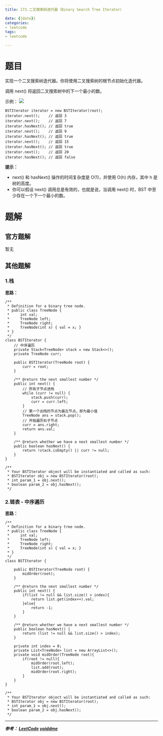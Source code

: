 ```yaml
---
title: 173.二叉搜索树迭代器（Binary Search Tree Iterator）

date: {{date}}
categories:
- leetcode
tags:
- leetcode

---
```

# 题目
实现一个二叉搜索树迭代器。你将使用二叉搜索树的根节点初始化迭代器。

调用 next() 将返回二叉搜索树中的下一个最小的数。



示例：
![](https://assets.leetcode-cn.com/aliyun-lc-upload/uploads/2018/12/25/bst-tree.png)

```
BSTIterator iterator = new BSTIterator(root);
iterator.next();    // 返回 3
iterator.next();    // 返回 7
iterator.hasNext(); // 返回 true
iterator.next();    // 返回 9
iterator.hasNext(); // 返回 true
iterator.next();    // 返回 15
iterator.hasNext(); // 返回 true
iterator.next();    // 返回 20
iterator.hasNext(); // 返回 false
```

**提示：**

- next() 和 hasNext() 操作的时间复杂度是 O(1)，并使用 O(h) 内存，其中 h 是树的高度。
- 你可以假设 next() 调用总是有效的，也就是说，当调用 next() 时，BST 中至少存在一个下一个最小的数。


# 题解

## 官方题解
暂无

## 其他题解
### 1.栈
**思路：**
```
/**
 * Definition for a binary tree node.
 * public class TreeNode {
 *     int val;
 *     TreeNode left;
 *     TreeNode right;
 *     TreeNode(int x) { val = x; }
 * }
 */
class BSTIterator {
    // 中序遍历
    private Stack<TreeNode> stack = new Stack<>();
    private TreeNode curr;

    public BSTIterator(TreeNode root) {
        curr = root;
    }

    /** @return the next smallest number */
    public int next() {
        // 所有子节点进栈
        while (curr != null) {
            stack.push(curr);
            curr = curr.left;
        }
        // 第一个出栈的节点为最左节点，即为最小值
        TreeNode ans = stack.pop();
        // 开始遍历右子节点
        curr = ans.right;
        return ans.val;
    }

    /** @return whether we have a next smallest number */
    public boolean hasNext() {
        return !stack.isEmpty() || curr != null;
    }
}

/**
 * Your BSTIterator object will be instantiated and called as such:
 * BSTIterator obj = new BSTIterator(root);
 * int param_1 = obj.next();
 * boolean param_2 = obj.hasNext();
 */
```

### 2.链表 - 中序遍历
**思路：**
```
/**
 * Definition for a binary tree node.
 * public class TreeNode {
 *     int val;
 *     TreeNode left;
 *     TreeNode right;
 *     TreeNode(int x) { val = x; }
 * }
 */
class BSTIterator {

    public BSTIterator(TreeNode root) {
        midOrder(root);
    }

    /** @return the next smallest number */
    public int next() {
        if(list != null && list.size() > index){
            return list.get(index++).val;
        }else{
            return -1;
        }
    }

    /** @return whether we have a next smallest number */
    public boolean hasNext() {
        return (list != null && list.size() > index);
    }

    private int index = 0;
    private List<TreeNode> list = new ArrayList<>();
    private void midOrder(TreeNode root){
        if(root != null){
            midOrder(root.left);
            list.add(root);
            midOrder(root.right);
        }
    }
}

/**
 * Your BSTIterator object will be instantiated and called as such:
 * BSTIterator obj = new BSTIterator(root);
 * int param_1 = obj.next();
 * boolean param_2 = obj.hasNext();
 */
```

---
***参考：
[LeetCode](https://leetcode-cn.com/problems/binary-search-tree-iterator/submissions/)
[voiddme](https://leetcode-cn.com/problems/binary-search-tree-iterator/solution/zhong-xu-bian-li-java-by-voiddme/)***
